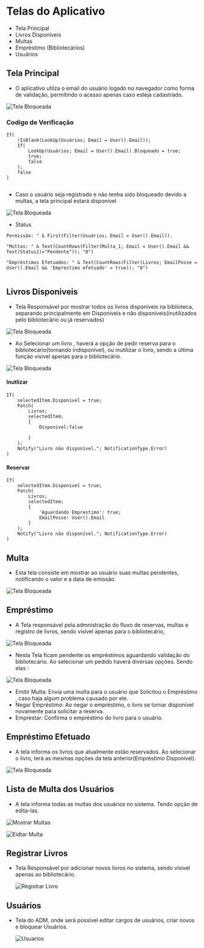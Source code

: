 # Telas do Aplicativo

- Tela Principal
- Livros Disponíveis
- Multas
- Empréstimo (Bibliotecários)
- Usuários

## Tela Principal

- O aplicativo utilza o email do usuário logado no navegador como forma de validação, permitindo o acesso apenas caso esteja cadastrado.

![Tela Bloqueada](./imagens/Tela%20Bloqueada.png)

### Codigo de Verificação

```
If(
    !IsBlank(LookUp(Usuários; Email = User().Email));
    If(
        LookUp(Usuários; Email = User().Email).Bloqueado = true;
        true;
        false
    );
    false
)


```

- Caso o usuário seja registrado e não tenha sido bloqueado devido a multas, a tela principal estará disponível

![Tela Bloqueada](./imagens/TelaPrincipal.png)

- Status

```
Permissão: " & First(Filter(Usuários; Email = User().Email)).

"Multas: " & Text(CountRows(Filter(Multa_1; Email = User().Email && Text(Status1)="Pendente")); "0")

"Empréstimos Efetuados: " & Text(CountRows(Filter(Livros; EmailPosse = User().Email && 'Emprestimo efetuado' = true)); "0")


```

## Livros Disponiveis

- Tela Responsável por mostrar todos os livros disponíveis na biblioteca, separando principalmente em Disponíveis e não disponiveis(inutilizados pelo bibliotecário ou já reservados)

![Tela Bloqueada](./imagens/Livros.png)

- Ao Selecionar um livro , haverá a opção de pedir reserva para o bibliotecário(tornando indisponível), ou inutilizar o livro, sendo a última função visivel apenas para o bibliotecário.

![Tela Bloqueada](./imagens/LivroConsulta.png)

#### Inutlizar

```
If(
    selectedItem.Disponivel = true;
    Patch(
        Livros;
        selectedItem;
        {
            Disponivel:false

        }
    );
    Notify("Livro não disponível."; NotificationType.Error)
)

```

#### Reservar

```
If(
    selectedItem.Disponivel = true;
    Patch(
        Livros;
        selectedItem;
        {
            'Aguardando Emprestimo': true;
            EmailPosse: User().Email
        }
    );
    Notify("Livro não disponível."; NotificationType.Error)
)

```

## Multa

- Esta tela consiste em mostrar ao usuário suas multas pendentes, notificando o valor e a data de emissão.

![Tela Bloqueada](./imagens/MultaUsuario.png)

## Empréstimo

- A Tela responsável pela admnistração do fluxo de reservas, multas e registro de livros, sendo visível apenas para o bibliotecário,

![Tela Bloqueada](./imagens/Emprestimo.png)

- Nesta Tela ficam pendente os empréstimos aguardando validação do bibliotecário. Ao selecionar um pedido haverá diversas opções. Sendo elas :

![Tela Bloqueada](./imagens/EmprestimoDisponivel.png)

- Emitir Multa: Envia uma multa para o usuário que Solicitou o Empréstimo , caso haja algum problema causado por ele.
- Negar Empréstimo: Ao negar o empréstimo, o livro se tornar disponível novamente para solicitar a reserva.
- Emprestar: Confirma o empréstimo do livro para o usuário.

## Empréstimo Efetuado

- A tela informa os livros que atualmente estão reservados. Ao selecionar o livro, terá as mesmas opções da tela anterior(Empréstimo Disponível).

![Tela Bloqueada](./imagens/EmprestimoEfetaudo.png)

## Lista de Multa dos Usuários

- A tela informa todas as multas dos usuários no sistema. Tendo opção de edita-las.

![Mostrar Multas](./imagens/MultasBibliotecario.png)

![Eidtar Multa](./imagens/EditarMulta.png)

## Registrar Livros

- Tela Responsável por adicionar novos livros no sistema, sendo vísivel apenas ao bibliotecário.

  ![Registrar Livro](./imagens/RegistrarLivro.png)

## Usuários

- Tela do ADM, onde será possível editar cargos de usuários, criar novos e bloquear Usuários.

  ![Usuarios](./imagens/Usuarios.png)
